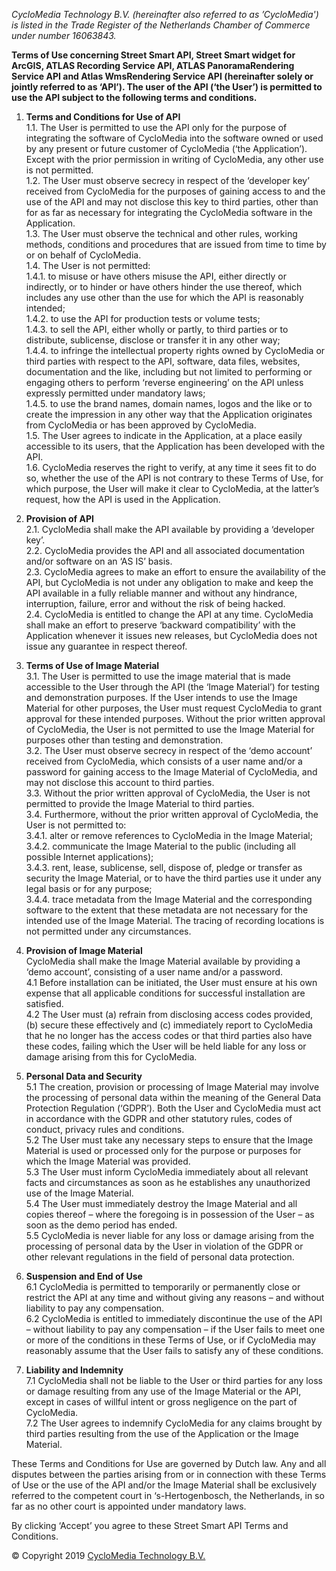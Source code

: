 _CycloMedia Technology B.V. (hereinafter also referred to as ’CycloMedia') is listed in the Trade Register of the Netherlands Chamber of Commerce under number 16063843._
  
**Terms of Use concerning Street Smart API, Street Smart widget for ArcGIS, ATLAS Recording Service API, ATLAS PanoramaRendering Service API and Atlas WmsRendering Service API (hereinafter solely or jointly referred to as ‘API’). The user of the API (‘the User’) is permitted to use the API subject to the following terms and conditions.** 

1.	**Terms and Conditions for Use of API**  
1.1.	The User is permitted to use the API only for the purpose of integrating the software of CycloMedia into the software owned or used by any present or future customer of CycloMedia (‘the Application’). Except with the prior permission in writing of CycloMedia, any other use is not permitted.     
1.2.	The User must observe secrecy in respect of the ‘developer key’ received from CycloMedia for the purposes of gaining access to and the use of the API and may not disclose this key to third parties, other than for as far as necessary for integrating the CycloMedia software in the Application.    
1.3.	The User must observe the technical and other rules, working methods, conditions and procedures that are issued from time to time by or on behalf of CycloMedia.  
1.4.	The User is not permitted:  
1.4.1.	  to misuse or have others misuse the API, either directly or indirectly, or to hinder or have others hinder the use thereof, which includes any use other than the use for which the API is reasonably intended;  
1.4.2.	  to use the API for production tests or volume tests;  
1.4.3.	  to sell the API, either wholly or partly, to third parties or to distribute, sublicense,   disclose or transfer it in any other way;  
1.4.4.	  to infringe the intellectual property rights owned by CycloMedia or third parties with respect to the API, software, data files, websites, documentation and the like, including but not limited to performing or engaging others to perform ‘reverse engineering’ on the API unless expressly permitted under mandatory laws;  
1.4.5.	  to use the brand names, domain names, logos and the like or to create the impression in any other way that the Application originates from CycloMedia or has been approved by CycloMedia.  
1.5.	The User agrees to indicate in the Application, at a place easily accessible to its users, that the Application has been developed with the API.  
1.6.	CycloMedia reserves the right to verify, at any time it sees fit to do so, whether the use of the API is not contrary to these Terms of Use, for which purpose, the User will make it clear to CycloMedia, at the latter’s request, how the API is used in the Application.   

2.	**Provision of API**   
2.1.	CycloMedia shall make the API available by providing a ‘developer key’.  
2.2.	CycloMedia provides the API and all associated documentation and/or software on an ‘AS IS’ basis.    
2.3.	CycloMedia agrees to make an effort to ensure the availability of the API, but CycloMedia is not under any obligation to make and keep the API  available in a fully reliable manner and without any hindrance, interruption, failure, error and without the risk of being hacked.   
2.4.	CycloMedia is entitled to change the API at any time. CycloMedia shall make an effort to preserve ‘backward compatibility’ with the Application whenever it issues new releases, but CycloMedia does not issue any guarantee in respect thereof.    

3.	**Terms of Use of Image Material**   
3.1.	The User is permitted to use the image material that is made accessible to the User through the API (the ‘Image Material’) for testing and demonstration purposes. If the User intends to use the Image Material for other purposes, the User must request CycloMedia to grant approval for these intended purposes. Without the prior written approval of CycloMedia, the User is not permitted to use the Image Material for purposes other than testing and demonstration.  
3.2.	The User must observe secrecy in respect of the ‘demo account’  received from CycloMedia, which consists of a user name and/or a password for gaining access to the  Image Material of CycloMedia, and may not disclose this account to third parties.   
3.3.	Without the prior written approval of CycloMedia, the User is not permitted to provide the Image Material to third parties.  
3.4.	Furthermore, without the prior written approval of  CycloMedia, the User is not permitted to:   
3.4.1.    alter or remove references to CycloMedia in the Image Material;  
3.4.2.    communicate the Image Material to the public (including all possible Internet applications);  
3.4.3.    rent, lease, sublicense, sell, dispose of, pledge or transfer as security the Image Material, or to have the third parties use it  under any legal basis or for any purpose;  
3.4.4.    trace metadata from the Image Material and the corresponding software to the extent that these metadata are not necessary for the intended use of the Image Material. The tracing of recording locations is not permitted under any circumstances.    

4.	**Provision of Image Material**     
CycloMedia shall make the Image Material available by providing a ‘demo account’, consisting of a user name and/or a password.  
4.1	Before installation can be initiated, the User must ensure at his own expense that all applicable conditions for successful installation are satisfied.    
4.2	The User must (a) refrain from disclosing access codes provided, (b) secure these effectively and (c) immediately report to CycloMedia that he no longer has the access codes or that third parties also have these codes, failing which the User will be held liable for any loss or damage arising from this for CycloMedia.  

5.	**Personal Data and Security**  
5.1	The creation, provision or processing of Image Material may involve the processing of personal data within the meaning of the General Data Protection Regulation (‘GDPR’). Both the User and CycloMedia must act in accordance with the GDPR and other statutory rules, codes of conduct, privacy rules and conditions.    
5.2	The User must take any necessary steps to ensure that the Image Material is used or processed only for the purpose or purposes for which the Image Material was provided.    
5.3	The User must inform CycloMedia immediately about all relevant facts and circumstances as soon as he establishes any unauthorized use of the Image Material.   
5.4	The User must immediately destroy the Image Material and all copies thereof – where the foregoing is in possession of the User – as soon as the demo period has ended.     
5.5	CycloMedia is never liable for any loss or damage arising from the processing of personal data by the User in violation of the GDPR or other relevant regulations in the field of personal data protection.    

6.	**Suspension and End of Use**  
6.1	CycloMedia is permitted to temporarily or permanently close or restrict the API at any time and without giving any reasons – and without liability to pay any compensation.    
6.2	CycloMedia is entitled to immediately discontinue the use of the API – without liability to pay any compensation – if the User fails to meet one or more of the conditions in these Terms of Use, or if CycloMedia may reasonably assume that the User fails to satisfy any of these conditions.    

7.	**Liability and Indemnity**   
7.1	CycloMedia shall not be liable to the User or third parties for any loss or damage resulting from any use of the Image Material or the API, except in cases of willful intent or gross negligence on the part of CycloMedia.  
7.2	The User agrees to indemnify CycloMedia for any claims brought by third parties resulting from the use of the Application or the Image Material.  

These Terms and Conditions for Use are governed by Dutch law. Any and all disputes between the parties arising from or in connection with these Terms of Use or the use of the API and/or the Image Material shall be exclusively referred to the competent court in ‘s-Hertogenbosch, the Netherlands, in so far as no other court is appointed under mandatory laws.

By clicking ‘Accept’ you agree to these Street Smart API Terms and Conditions.

© Copyright 2019 [CycloMedia Technology B.V.](https://www.cyclomedia.com/en)
